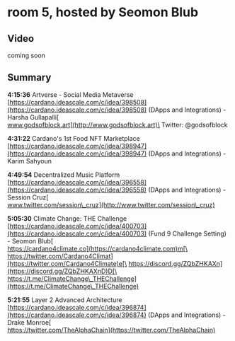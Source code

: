 # room 5, hosted by Seomon Blub

## Video

coming soon

## Summary

**4:15:36** Artverse - Social Media Metaverse [https://cardano.ideascale.com/c/idea/398508](https://cardano.ideascale.com/c/idea/398508) (DApps and Integrations) - Harsha Gullapalli[\
www.godsofblock.art](http://www.godsofblock.art)\
Twitter: @godsofblock

**4:31:22** Cardano's 1st Food NFT Marketplace [https://cardano.ideascale.com/c/idea/398947](https://cardano.ideascale.com/c/idea/398947) (DApps and Integrations) - Karim Sahyoun

**4:49:54** Decentralized Music Platform [https://cardano.ideascale.com/c/idea/396558](https://cardano.ideascale.com/c/idea/396558) (DApps and Integrations) - Session Cruz[\
www.twitter.com/session\_cruz](http://www.twitter.com/session\_cruz)

**5:05:30** Climate Change: THE Challenge [https://cardano.ideascale.com/c/idea/400703](https://cardano.ideascale.com/c/idea/400703) (Fund 9 Challenge Setting) - Seomon Blub[\
https://cardano4climate.co](https://cardano4climate.com)m[\
https://twitter.com/Cardano4Climat](https://twitter.com/Cardano4Climate)e[\
https://discord.gg/ZQbZHKAXn](https://discord.gg/ZQbZHKAXnD)D[\
https://t.me/ClimateChange\_THEChallenge](https://t.me/ClimateChange\_THEChallenge)

**5:21:55** Layer 2 Advanced Architecture [https://cardano.ideascale.com/c/idea/396874](https://cardano.ideascale.com/c/idea/396874) (DApps and Integrations)  - Drake Monroe[\
https://twitter.com/TheAlphaChain](https://twitter.com/TheAlphaChain)

